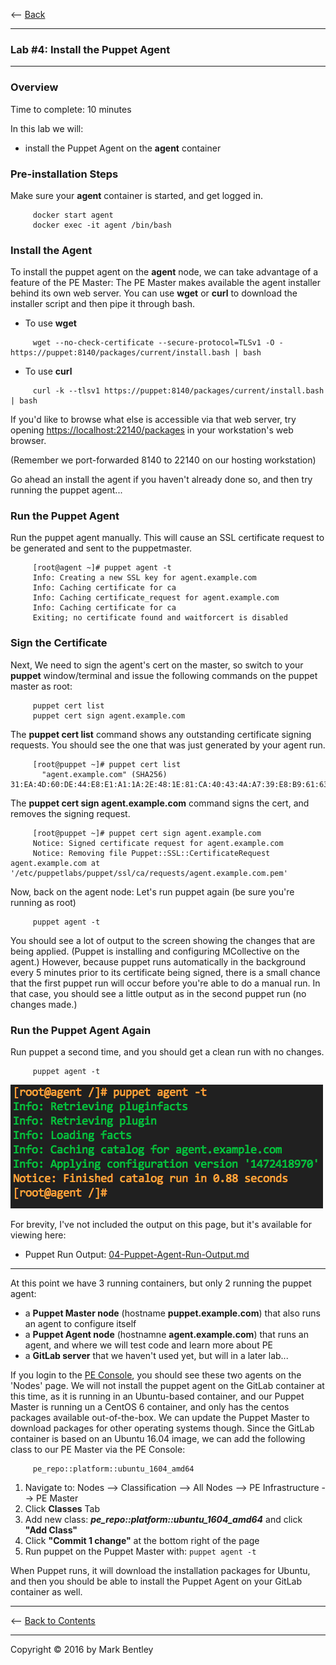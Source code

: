 <-- [Back](03-Install-Puppet-Master.md#lab-3)

---

### **Lab #4:** Install the Puppet Agent

---

### Overview ###

Time to complete:  10 minutes

In this lab we will:
-  install the Puppet Agent on the **agent** container

### Pre-installation Steps ###

Make sure your **agent** container is started, and get logged in.

```
     docker start agent
     docker exec -it agent /bin/bash
```

### Install the Agent ###

To install the puppet agent on the **agent** node, we can take advantage of
a feature of the PE Master:  The PE Master makes available the agent installer
behind its own web server.  You can use **wget** or **curl** to download the
installer script and then pipe it through bash.

* To use **wget**

```
     wget --no-check-certificate --secure-protocol=TLSv1 -O - https://puppet:8140/packages/current/install.bash | bash
```

* To use **curl**

```
     curl -k --tlsv1 https://puppet:8140/packages/current/install.bash | bash
```

If you'd like to browse what else is accessible via that web server, try
opening <https://localhost:22140/packages> in your workstation's web browser.

(Remember we port-forwarded 8140 to 22140 on our hosting workstation)

Go ahead an install the agent if you haven't already done so, and then
try running the puppet agent...

### Run the Puppet Agent ###

Run the puppet agent manually.  This will cause an SSL certificate request
to be generated and sent to the puppetmaster.

```
     [root@agent ~]# puppet agent -t
     Info: Creating a new SSL key for agent.example.com
     Info: Caching certificate for ca
     Info: Caching certificate_request for agent.example.com
     Info: Caching certificate for ca
     Exiting; no certificate found and waitforcert is disabled
```

### Sign the Certificate ###

Next, We need to sign the agent's cert on the master, so switch to your **puppet**
window/terminal and issue the following commands on the puppet master as root:

```
     puppet cert list
     puppet cert sign agent.example.com
```

The **puppet cert list** command shows any outstanding certificate signing requests.  You should see the one that was just generated by your agent run.

```
     [root@puppet ~]# puppet cert list
       "agent.example.com" (SHA256) 31:EA:4D:60:DE:44:E8:E1:A1:1A:2E:48:1E:81:CA:40:43:4A:A7:39:E8:B9:61:63:F3:0F:CF:2E:B7:CC:98:22
```

The **puppet cert sign agent.example.com** command signs the cert, and removes the signing request.

```
     [root@puppet ~]# puppet cert sign agent.example.com
     Notice: Signed certificate request for agent.example.com
     Notice: Removing file Puppet::SSL::CertificateRequest agent.example.com at '/etc/puppetlabs/puppet/ssl/ca/requests/agent.example.com.pem'
```

Now, back on the agent node:  Let's run puppet again (be sure you're running as root)

```
     puppet agent -t
```

You should see a lot of output to the screen showing the changes that are being applied.
(Puppet is installing and configuring MCollective on the agent.)
However, because puppet runs automatically in the background every 5 minutes prior to
its certificate being signed, there is a small chance that the first puppet run will
occur before you're able to do a manual run.  In that case, you should see a little output
as in the second puppet run (no changes made.)

### Run the Puppet Agent Again ###

Run puppet a second time, and you should get a clean run with no changes.

```
     puppet agent -t
```

![Puppet Agent Clean Run](images/Puppet-Agent-Clean-Run.png)

For brevity, I've not included the output on this page, but it's available for viewing
here: 

* Puppet Run Output:  [04-Puppet-Agent-Run-Output.md](04-Puppet-Agent-Run-Output.md)

---

At this point we have 3 running containers, but only 2 running the puppet agent:

- a **Puppet Master node** (hostname **puppet.example.com**) that also runs an agent to configure itself
- a **Puppet Agent node** (hostnamne **agent.example.com**) that runs an agent, and where we will test code and learn more about PE
- a **GitLab server** that we haven't used yet, but will in a later lab...

If you login to the [PE Console](https://127.0.0.1:22443/nodes), you should see these two agents on the 'Nodes' page.
We will not install the puppet agent on the GitLab container at this time, as it is running in an Ubuntu-based container,
and our Puppet Master is running un a CentOS 6 container, and only has the centos packages available out-of-the-box.
We can update the Puppet Master to download packages for other operating systems though.  Since the GitLab container
is based on an Ubuntu 16.04 image, we can add the following class to our PE Master via the PE Console:

```
     pe_repo::platform::ubuntu_1604_amd64
```

1. Navigate to:  Nodes --> Classification --> All Nodes --> PE Infrastructure --> PE Master
2. Click **Classes** Tab
3. Add new class:  ***pe_repo::platform::ubuntu_1604_amd64*** and click **"Add Class"**
4. Click **"Commit 1 change"** at the bottom right of the page
5. Run puppet on the Puppet Master with:   `puppet agent -t`

When Puppet runs, it will download the installation packages for Ubuntu, and then you should
be able to install the Puppet Agent on your GitLab container as well.



---

<-- [Back to Contents](/README.md)

---

Copyright © 2016 by Mark Bentley

